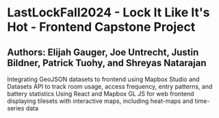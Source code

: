 # LastLockFall2024 - Lock It Like It's Hot - Frontend Capstone Project
## Authors: Elijah Gauger, Joe Untrecht, Justin Bildner, Patrick Tuohy, and Shreyas Natarajan 
Integrating GeoJSON datasets to frontend using Mapbox Studio and Datasets API to track room usage, access frequency, entry patterns, and battery statistics
Using React and Mapbox GL JS for web frontend displaying tilesets with interactive maps, including heat-maps and time-series data
